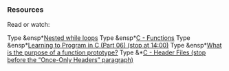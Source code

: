 ### Resources
 Read or watch:

Type &ensp*[Nested while loops](https://alx-intranet.hbtn.io/rltoken/aDRkFzUkVysnD94Dpm3w5g)
Type &ensp*[C - Functions](https://alx-intranet.hbtn.io/rltoken/zf4IZeoe0yFZL2X7_nznQQ)
Type &ensp*[Learning to Program in C (Part 06) (stop at 14:00)](https://alx-intranet.hbtn.io/rltoken/iQ87CI4Lf41U_uRh9QsoQA)
Type &ensp*[What is the purpose of a function prototype?](https://alx-intranet.hbtn.io/rltoken/pUXhvD6-xl5BbWyj1AhCEA)
Type &*[C - Header Files (stop before the “Once-Only Headers” paragraph)](https://alx-intranet.hbtn.io/rltoken/IFY075ffrszSJvHqPAa-zQ)
